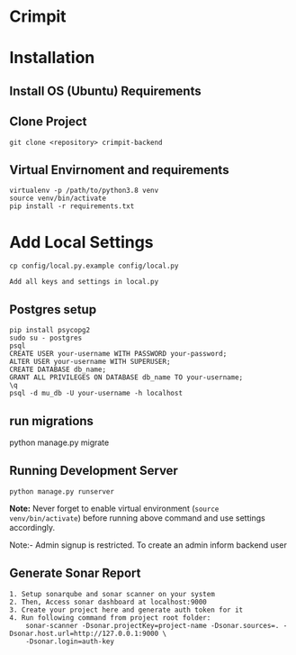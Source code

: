 Crimpit
=========

# Installation

## Install OS (Ubuntu) Requirements

    
## Clone Project

    git clone <repository> crimpit-backend

## Virtual Envirnoment and requirements

    virtualenv -p /path/to/python3.8 venv
    source venv/bin/activate
    pip install -r requirements.txt

# Add Local Settings

    cp config/local.py.example config/local.py
    
    Add all keys and settings in local.py

## Postgres setup

    pip install psycopg2
    sudo su - postgres
    psql
    CREATE USER your-username WITH PASSWORD your-password;
    ALTER USER your-username WITH SUPERUSER;
    CREATE DATABASE db_name;
    GRANT ALL PRIVILEGES ON DATABASE db_name TO your-username;
    \q
    psql -d mu_db -U your-username -h localhost


## run migrations
   
   python manage.py migrate

## Running Development Server

    python manage.py runserver

**Note:** Never forget to enable virtual environment (`source venv/bin/activate`) before running above command and use settings accordingly.

Note:- Admin signup is restricted. To create an admin inform backend user

## Generate Sonar Report

    1. Setup sonarqube and sonar scanner on your system
    2. Then, Access sonar dashboard at localhost:9000
    3. Create your project here and generate auth token for it
    4. Run following command from project root folder:
        sonar-scanner -Dsonar.projectKey=project-name -Dsonar.sources=. -Dsonar.host.url=http://127.0.0.1:9000 \
        -Dsonar.login=auth-key

